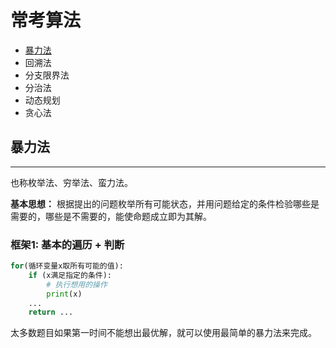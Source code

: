 # 常考算法

- [暴力法](##暴力法)
- 回溯法
- 分支限界法
- 分治法
- 动态规划
- 贪心法

## 暴力法

---

也称枚举法、穷举法、蛮力法。

**基本思想：** 根据提出的问题枚举所有可能状态，并用问题给定的条件检验哪些是需要的，哪些是不需要的，能使命题成立即为其解。

### **框架1: 基本的遍历 + 判断**

```python
for(循环变量x取所有可能的值):
    if (x满足指定的条件):
        # 执行想用的操作
        print(x)
    ...
    return ...
```

太多数题目如果第一时间不能想出最优解，就可以使用最简单的暴力法来完成。

